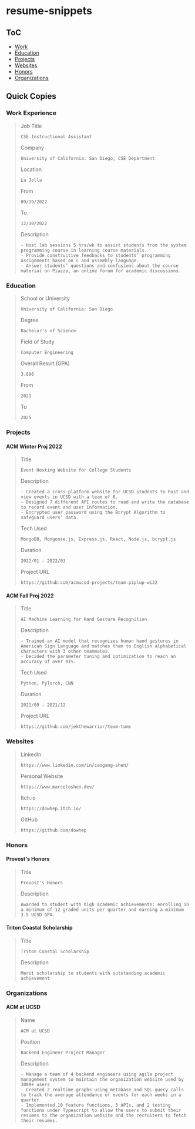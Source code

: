 # resume-snippets

## ToC

- [Work](#work-experience)
- [Education](#education)
- [Projects](#projects)
- [Websites](#websites)
- [Honors](#honors)
- [Organizations](#organizations)

## Quick Copies

### Work Experience

>Job Title
>```
>CSE Instructional Assistant
>```
>Company
>```
>University of California: San Diego, CSE Department
>```
>Location
>```
>La Jolla
>```
>From
>```
>09/19/2022
>```
>To
>```
>12/10/2022
>```
>Description
>```
>- Host lab sessions 5 hrs/wk to assist students from the system programming course in learning course materials.
>- Provide constructive feedbacks to students’ programming assignments based on c and assembly language.
>- Answer students’ questions and confusions about the course material on Piazza, an online forum for academic discussions.
>```

### Education

>School or University
>```
>University of California: San Diego
>```
>Degree
>```
>Bachelor's of Science
>```
>Field of Study
>```
>Computer Engineering
>```
>Overall Result (GPA)
>```
>3.896
>```
>From
>```
>2021
>```
>To
>```
>2025
>```

### Projects

#### ACM Winter Proj 2022

>Title
>```
>Event Hosting Website for College Students
>```
>Description
>```
>- Created a cross-platform website for UCSD students to host and view events in UCSD with a team of 6. 
>- Designed 7 different API routes to read and write the database to record event and user information.
>- Encrypted user password using the Bcrypt Algorithm to safeguard users’ data.
>```
>Tech Used
>```
>MongoDB, Mongoose.js, Express.js, React, Node.js, bcrypt.js
>```
>Duration
>```
>2022/01 - 2022/03
>```
>Project URL
>```
>https://github.com/acmucsd-projects/team-piplup-wi22
>```

#### ACM Fall Proj 2022

>Title
>```
>AI Machine Learning for Hand Gesture Recognition
>```
>Description
>```
>- Trained an AI model that recognizes human hand gestures in American Sign Language and matches them to English alphabetical characters with 3 other teammates.
>- Decided the parameter tuning and optimization to reach an accuracy of over 91%.
>```
>Tech Used
>```
>Python, PyTorch, CNN
>```
>Duration
>```
>2021/09 - 2021/12
>```
>Project URL
>```
>https://github.com/jekthewarrior/team-tums
>```

### Websites

>LinkedIn
>```
>https://www.linkedin.com/in/caogang-shen/
>```
>Personal Website
>```
>https://www.marceloshen.dev/
>```
>Itch.io
>```
>https://dowhep.itch.io/
>```
>GitHub
>```
>https://github.com/dowhep
>```

### Honors

#### Provost's Honors

>Title
>```
>Provost's Honors
>```
>Description
>```
>Awarded to student with high academic achievements: enrolling in a minimum of 12 graded units per quarter and earning a minimum 3.5 UCSD GPA.
>```

#### Triton Coastal Scholarship

>Title
>```
>Triton Coastal Scholarship
>```
>Description
>```
>Merit scholarship to students with outstanding academic achievement
>```

### Organizations

#### ACM at UCSD

>Name
>```
>ACM at UCSD
>```
>Position
>```
>Backend Engineer Project Manager 
>```
>Description
>```
>- Manage a team of 4 backend engineers using agile project management system to maintain the organization website used by 3000+ users
>- Created 2 realtime graphs using metabase and SQL query calls to track the average attendance of events for each weeks in a quarter
>- Implemented 10 feature functions, 3 APIs, and 2 testing functions under Typescript to allow the users to submit their resumes to the organization website and the recruiters to fetch their resumes.
>```

